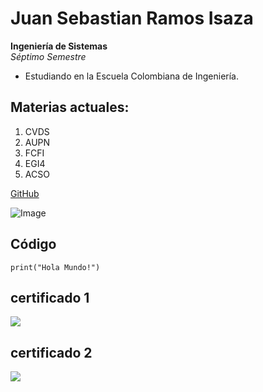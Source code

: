 # Juan Sebastian Ramos Isaza
**Ingeniería de Sistemas**\
*Séptimo Semestre*
* Estudiando en la Escuela Colombiana de Ingeniería.

## Materias actuales:
1) CVDS
2) AUPN
3) FCFI
4) EGI4
5) ACSO

[GitHub](https://github.com/jsr25)

![Image](https://elordenmundial.com/wp-content/uploads/2017/01/ESPACIO-1024x640.jpg)

## Código
	print("Hola Mundo!")

## certificado 1
![](/lab01/Sebastian/recursos/1.png)
## certificado 2
![](/lab01/Sebastian/recursos/2.png)

